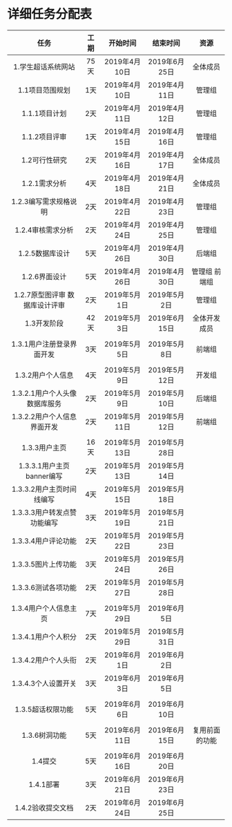 # 详细任务分配表

|任务|工期|开始时间|结束时间|资源|
|:-----:|:-----:|:----:|:-----:|:-----:|
|1.学生超话系统网站|75天|2019年4月10日|2019年6月25日|全体成员|
|1.1项目范围规划|1天|2019年4月10日|2019年4月11日|管理组|
|1.1.1项目计划|2天|2019年4月11日|2019年4月12日|管理组|
|1.1.2项目评审|1天|2019年4月15日|2019年4月16日|管理组|
|1.2可行性研究|2天|2019年4月16日|2019年4月17日|全体成员|
|1.2.1需求分析|4天|2019年4月18日|2019年4月21日|全体成员|
|1.2.3编写需求规格说明|2天|2019年4月22日|2019年4月23日|管理组|
|1.2.4审核需求分析|2天|2019年4月24日|2019年4月25日|管理组|
|1.2.5数据库设计|5天|2019年4月26日|2019年4月30日|后端组|
|1.2.6界面设计|5天|2019年4月26日|2019年4月30日|管理组 前端组|
|1.2.7原型图评审 数据库设计评审|2天|2019年5月1日|2019年5月2日|管理组|
|1.3开发阶段|42天|2019年5月3日|2019年6月15日|全体开发成员|
|||||
|1.3.1用户注册登录界面开发|3天|2019年5月5日|2019年5月8日|前端组|
|||||
|1.3.2用户个人信息|4天|2019年5月9日|2019年5月12日|开发组|
|1.3.2.1用户个人头像数据库服务|2天|2019年5月9日|2019年5月10日|后端组|
|1.3.2.2用户个人信息界面开发|2天|2019年5月11日|2019年5月12日|前端组|
|||||
|1.3.3用户主页|16天|2019年5月13日|2019年5月28日||
|1.3.3.1用户主页banner编写|2天|2019年5月13日|2019年5月14日||
|1.3.3.2用户主页时间线编写|4天|2019年5月15日|2019年5月18日||
|1.3.3.3用户转发点赞功能编写|3天|2019年5月19日|2019年5月21日||
|1.3.3.4用户评论功能|2天|2019年5月22日|2019年5月23日||
|1.3.3.5图片上传功能|3天|2019年5月24日|2019年5月26日||
|1.3.3.6测试各项功能|2天|2019年5月27日|2019年5月28日||
|||||
|1.3.4用户个人信息主页|7天|2019年5月29日|2019年6月5日||
|1.3.4.1用户个人积分|2天|2019年5月29日|2019年5月31日||
|1.3.4.2用户个人头衔|2天|2019年6月1日|2019年6月2日||
|1.3.4.3个人设置开关|3天|2019年6月3日|2019年6月5日||
|||||
|1.3.5超话权限功能|5天|2019年6月6日|2019年6月10日||
|||||
|1.3.6树洞功能|5天|2019年6月11日|2019年6月15日|复用前面的功能|
|||||
|1.4提交|5天|2019年6月16日|2019年6月20日||
|1.4.1部署|3天|2019年6月21日|2019年6月23日||
|1.4.2验收提交文档|2天|2019年6月24日|2019年6月25日||






